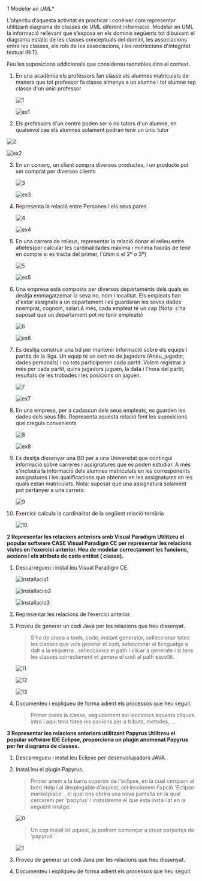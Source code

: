 *1 Modelar en UML**

L’objectiu d’aquesta activitat és practicar i conèixer com representar utilitzant diagrama de classes de UML diferent informació. Modelar en UML la informació rellevant que s’exposa en els dominis següents tot dibuixant el diagrama estàtic de les classes conceptuals del domini, les associacions entre les classes, els rols de les associacions, i les restriccions d'integritat textual (RIT).

Feu les suposicions addicionals que considereu raonables dins el context.

1. En una acadèmia els professors fan classe als alumnes matriculats de manera que tot professor fa classe almenys a un alumne i tot alumne rep classe d'un únic professor

   ![1](paradigm/img/1.png)

   ![ex1](papyrus/img/ex1.png)

2.  Els professors d'un centre poden ser o no tutors d'un alumne, en qualsevol cas els alumnes solament podran tenir un únic tutor

   ![2](paradigm/img/2.png)

![ex2](papyrus/img/ex2.png)

3. En un comerç, un client compra diversos productes, i un producte pot ser comprat per diversos clients

   ![3](paradigm/img/3.png)

   ![ex3](papyrus/img/ex3.png)

4. Representa la relació entre Persones i els seus pares

   ![4](paradigm/img/4.png)

   ![ex4](papyrus/img/ex4.png)

5. En una carrera de relleus, representar la relació donar el relleu entre atletes(per calcular les cardinalidades màxima i mínima hauràs de tenir en compte si es tracta del primer,  l'últim o el 2º o 3º)

   ![5](paradigm/img/5.png)

   ![ex5](papyrus/img/ex5.png)

6. Una empresa està composta per diversos departaments dels quals es desitja
   emmagatzemar la seva no, nom i localitat. Els empleats han d'estar assignats a un
   departament i es guardaran les seves dades noemprat, cognom, salari.A més, cada
   empleat té un cap (Nota: s'ha suposat que un departament pot no tenir empleats)

   ![6](paradigm/img/6.png)

   ![ex6](papyrus/img/ex6.png)

7. Es desitja construir una bd per mantenir informació sobre els equips i partits de la lliga.
   Un equip té un cert no de jugadors (Aneu_jugador, dades personals) i no tots participenen cada partit. Volem registrar a més per cada partit, quins jugadors juguen, la data i
   l'hora del partit, resultats de les trobades i les posicions on juguen.

   ![7](paradigm/img/7.png)

   ![ex7](papyrus/img/ex7.png)

8. En una empresa, per a cadascun dels seus empleats, es guarden les dades dels seus
   fills. Representa aquesta relació fent les suposicions que creguis convenients

   ![8](paradigm/img/8.png)

   ![ex8](papyrus/img/ex8.png)

9. Es desitja dissenyar una BD per a una Universitat que contingui informació sobre
   carreres i assignatures que es poden estudiar. A més s'inclourà la informació dels
   alumnes matriculats en les corresponents assignatures i les qualificacions que obtenen
   en les assignatures en les quals estan matriculats. Nota: suposar que una assignatura
   solament pot pertànyer a una carrera.

   ![9](paradigm/img/9.png)

10. Exercici: calcula la cardinalitat de la següent relació ternària

    ![10](paradigm/img/10.png)

**2 Representar les relacions anteriors amb Visual Paradigm
Utilitzeu el popular software CASE Visual Paradigm CE per representar les relacions vistes
en l’exercici anterior. Heu de modelar correctament les funcions, accions i els atributs de cada entitat
( classe).**

1. Descarregueu i instal.leu Visual Paradigm CE.



   ![installacio1](paradigm/img/installacio1.png)

   ![installaciio2](paradigm/img/installaciio2.png)

   ![installacio3](paradigm/img/installacio3.png)

2. Representar les relacions de l’exercici anterior.

3. Proveu de generar un codi Java per les relacions que heu dissenyat.

   > S'ha de anara a tools, code, instant generator, selleccionar totes les classes que vols generar el codi, seleccionar el llenguatge a dalt a la esquerra , sellecciones el path i clicar a generate i si tens les classes correctament et genera el codi al path escollit.

   ![11](paradigm/img/11.png)

   ![12](paradigm/img/12.png)

   ![13](paradigm/img/13.png)

4. Documenteu i expliqueu de forma adient els processos que heu seguit.

   > Primer crees la classe, seguidament sel·lecciones aquesta cliques intro i aqui tens totes les pocions per a tributs, metodes, ...

**3 Representar les relacions anteriors utilitzant Papyrus
Utilitzeu el popular software IDE Eclipse, proporciona un plugin anomenat Papyrus per fer
diagrama de classes.**

1. Descarregueu i instal.leu Eclipse per desenvolupadors JAVA.

2. Instal.leu el plugin Papyrus.

   > Primer anem a la barra superior de l'eclipse, en la cual cerquem el boto Help i al desplegable d'aquest, sel·leccionem l'opció 'Eclipse marketplace' , el qual ens obrira una nova pantalla en la qual cercarem per 'papyrus' i instalareme el que esta instal·lat en la seguent imatge:

   ![0](papyrus/install/0.png)

   > Un cop instal·lat aquest, ja podrem començar a crear porjectes de 'papyrus'.

   ![1](papyrus/install/1.png)

3. Proveu de generar un codi Java per les relacions que heu dissenyat.

4. Documenteu i expliqueu de forma adient els processos que heu seguit.